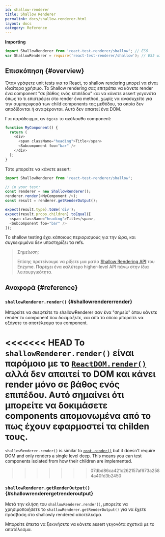 ```yaml
---
id: shallow-renderer
title: Shallow Renderer
permalink: docs/shallow-renderer.html
layout: docs
category: Reference
---
```


**Importing**

```javascript
import ShallowRenderer from 'react-test-renderer/shallow'; // ES6
var ShallowRenderer = require('react-test-renderer/shallow'); // ES5 with npm
```

## Επισκόπηση {#overview}

Όταν γράφετε unit tests για το React, το shallow rendering μπορεί να είναι ιδιαίτερα χρήσιμο. To Shallow rendering σας επιτρέπει να κάνετε render ένα component "σε βάθος ενός επιπέδου"  και να κάνετε assert γεγονότα όπως το τι επιστρέφει στο render ένα method, χωρίς να ανασυχείτε για την συμπεριφορά των child components της μεθόδου, τα οποία δεν αποδίδονται ή αναφέρονται. Αυτό δεν απαιτεί ένα DOM. 

Για παράδειγμα, αν έχετε το ακόλουθο component:

```javascript
function MyComponent() {
  return (
    <div>
      <span className="heading">Title</span>
      <Subcomponent foo="bar" />
    </div>
  );
}
```

Τότε μπορείτε να κάνετε assert:

```javascript
import ShallowRenderer from 'react-test-renderer/shallow';

// in your test:
const renderer = new ShallowRenderer();
renderer.render(<MyComponent />);
const result = renderer.getRenderOutput();

expect(result.type).toBe('div');
expect(result.props.children).toEqual([
  <span className="heading">Title</span>,
  <Subcomponent foo="bar" />
]);
```

Τo shallow testing έχει κάποιους περιορισμούς για την ώρα, και συγκεκριμένα δεν υποστηρίζει τα refs.

> Σημείωση:
>
> Επίσης προτείνουμε να ρίξετε μια ματία [Shallow Rendering API](https://airbnb.io/enzyme/docs/api/shallow.html) του Enzyme. Παρέχει ένα καλύτερο higher-level API πάνω στην ίδια λειτουργικότητα.

## Αναφορά {#reference}

### `shallowRenderer.render()` {#shallowrendererrender}

Μπορείτε να σκεφτείτε το shallowRenderer σαν ένα "σημείο" όπου κάνετε render το component που δοκιμάζετε, και από το οποίο μπορείτε να εξάγετε το αποτέλεσμα του component.

<<<<<<< HEAD
Το `shallowRenderer.render()` είναι παρόμοιο με το [`ReactDOM.render()`](/docs/react-dom.html#render) αλλά δεν απαιτεί το DOM και κάνει render μόνο σε βάθος ενός επιπέδου. Αυτό σημαίνει ότι μπορείτε να δοκιμάσετε components απομονωμένα από το πως έχουν εφαρμοστεί τα childen τους.
=======
`shallowRenderer.render()` is similar to [`root.render()`](/docs/react-dom-client.html#createroot) but it doesn't require DOM and only renders a single level deep. This means you can test components isolated from how their children are implemented.
>>>>>>> 07dbd86ca421c262157af673a2584a40fd3b2450

### `shallowRenderer.getRenderOutput()` {#shallowrenderergetrenderoutput}

Μετά την κλήση του `shallowRenderer.render()`, μπορείτε να χρησιμοποιήσετε το `shallowRenderer.getRenderOutput()` για να έχετε πρόσβαση στο shallowly rendered αποτέλεσμα.

Μπορείτε έπειτα να ξεκινήσετε να κάνετε assert γεγονότα σχετικά με το αποτέλεσμα.
